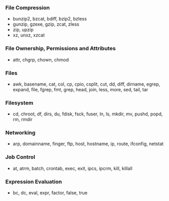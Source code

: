 ### File Compression

- bunzip2, bzcat, bdiff, bzip2, bzless
- gunzip, gzexe, gzip, zcat, zless
- zip, upzip
- xz, unxz, xzcat

### File Ownership, Permissions and Attributes

- attr, chgrp, chown, chmod

### Files

- awk, basename, cat, col, cp, cpio, csplit, cut, dd, diff, dirname, egrep, expand, file, fgrep, fmt, grep, head, join, less, more, sed, tail, tar

### Filesystem

- cd, chroot, df, dirs, du, fdisk, fsck, fuser, ln, ls, mkdir, mv, pushd, popd, rm, rmdir

### Networking

- arp, domainname, finger, ftp, host, hostname, ip, route, ifconfig, netstat 

### Job Control

- at, atrm, batch, crontab, exec, exit, ipcs, ipcrm, kill, killall

### Expression Evaluation

- bc, dc, eval, expr, factor, false, true
